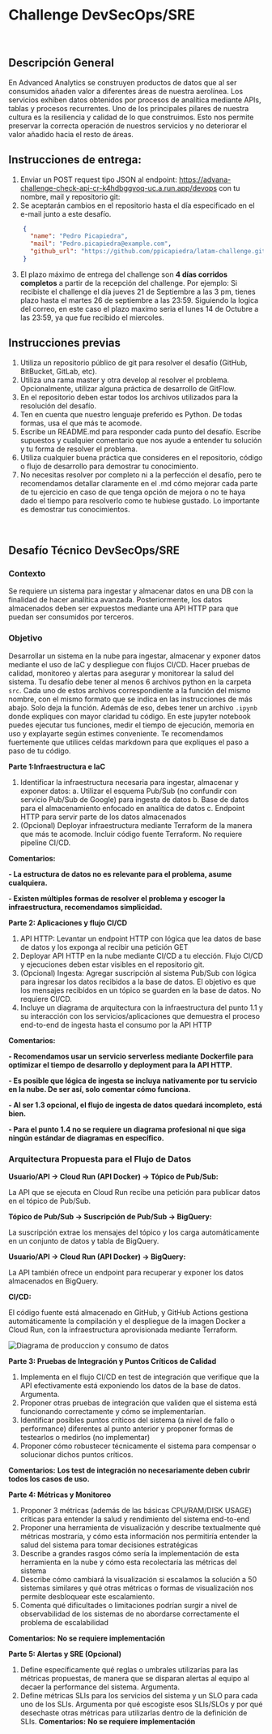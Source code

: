 # Challenge DevSecOps/SRE
​
## Descripción General
En Advanced Analytics se construyen productos de datos que al ser consumidos añaden valor a diferentes áreas de nuestra aerolínea. Los servicios exhiben datos obtenidos por procesos de analítica mediante APIs, tablas y procesos recurrentes. Uno de los principales pilares de nuestra cultura es la resiliencia y calidad de lo que construimos. Esto nos permite preservar la correcta operación de nuestros servicios y no deteriorar el valor añadido hacia el resto de áreas.​
## Instrucciones de entrega:
1. Enviar un POST request tipo JSON al endpoint: https://advana-challenge-check-api-cr-k4hdbggvoq-uc.a.run.app/devops con tu nombre, mail y repositorio git:
2. Se aceptarán cambios en el repositorio hasta el día especificado en el e-mail junto a este desafío.
```json
    {
      "name": "Pedro Picapiedra",
      "mail": "Pedro.picapiedra@example.com",
      "github_url": "https://github.com/ppicapiedra/latam-challenge.git"
    }
```

3. El plazo máximo de entrega del challenge son **4 días corridos completos** a partir de la recepción del challenge.
   Por ejemplo: Si recibiste el challenge el día jueves 21 de Septiembre a las 3 pm, tienes plazo hasta el martes 26 de septiembre a las 23:59.
Siguiendo la logica del correo, en este caso el plazo maximo seria el lunes 14 de Octubre a las 23:59, ya que fue recibido el miercoles.

## Instrucciones previas
1) Utiliza un repositorio público de git para resolver el desafío (GitHub, BitBucket, GitLab, etc).
2) Utiliza una rama master y otra develop al resolver el problema. Opcionalmente, utilizar alguna práctica de desarrollo de GitFlow.
3) En el repositorio deben estar todos los archivos utilizados para la resolución del desafío.
4) Ten en cuenta que nuestro lenguaje preferido es Python. De todas formas, usa el que más te acomode.
5) Escribe un README.md para responder cada punto del desafío. Escribe supuestos y cualquier comentario que nos ayude a entender tu solución y tu forma de resolver el problema.
6) Utiliza cualquier buena práctica que consideres en el repositorio, código o flujo de desarrollo para demostrar tu conocimiento.
7) No necesitas resolver por completo ni a la perfección el desafío, pero te recomendamos detallar claramente en el .md cómo mejorar cada parte de tu ejercicio en caso de que tenga opción de mejora o no te haya dado el tiempo para resolverlo como te hubiese gustado. Lo importante es demostrar tus conocimientos.

​
## Desafío Técnico DevSecOps/SRE
### Contexto
Se requiere un sistema para ingestar y almacenar datos en una DB con la finalidad de hacer analítica avanzada. Posteriormente, los datos almacenados deben ser expuestos mediante una API HTTP para que puedan ser consumidos por terceros.
### Objetivo
Desarrollar un sistema en la nube para ingestar, almacenar y exponer datos mediante el uso de IaC y despliegue con flujos CI/CD. Hacer pruebas de calidad, monitoreo y alertas para asegurar y monitorear la salud del sistema.
Tu desafío debe tener al menos 6 archivos python en la carpeta `src`. Cada uno de estos archivos correspondiente a la función del mismo nombre, con el mismo formato que se indica en las instrucciones de más abajo. Solo deja la función. Además de eso, debes tener un archivo `.ipynb` donde expliques con mayor claridad tu código. En este jupyter notebook puedes ejecutar tus funciones, medir el tiempo de ejecución, memoria en uso y explayarte según estimes conveniente. Te recomendamos fuertemente que utilices celdas markdown para que expliques el paso a paso de tu código.

**Parte 1:Infraestructura e IaC**
1. Identificar la infraestructura necesaria para ingestar, almacenar y exponer datos:
a. Utilizar el esquema Pub/Sub (no confundir con servicio Pub/Sub de Google)
para ingesta de datos
b. Base de datos para el almacenamiento enfocado en analítica de datos
c. Endpoint HTTP para servir parte de los datos almacenados
2. (Opcional) Deployar infraestructura mediante Terraform de la manera que más te acomode.
   Incluir código fuente Terraform.
   No requiere pipeline CI/CD.
   
**Comentarios:**

**- La estructura de datos no es relevante para el problema, asume cualquiera.**

**- Existen múltiples formas de resolver el problema y escoger la infraestructura, recomendamos
simplicidad.**


**Parte 2: Aplicaciones y flujo CI/CD**
1. API HTTP: Levantar un endpoint HTTP con lógica que lea datos de base de datos y los exponga al recibir una petición GET
2. Deployar API HTTP en la nube mediante CI/CD a tu elección. Flujo CI/CD y ejecuciones deben estar visibles en el repositorio git.
3. (Opcional) Ingesta: Agregar suscripción al sistema Pub/Sub con lógica para ingresar los datos recibidos a la base de datos. El objetivo es que los mensajes recibidos en un tópico se guarden en la base de datos. No requiere CI/CD.
4. Incluye un diagrama de arquitectura con la infraestructura del punto 1.1 y su interacción con los servicios/aplicaciones que demuestra el proceso end-to-end de ingesta hasta el consumo por la API HTTP

**Comentarios:**

**- Recomendamos usar un servicio serverless mediante Dockerfile para optimizar el tiempo de
desarrollo y deployment para la API HTTP.**

**- Es posible que lógica de ingesta se incluya nativamente por tu servicio en la nube. De ser así,
solo comentar cómo funciona.**

**- Al ser 1.3 opcional, el flujo de ingesta de datos quedará incompleto, está bien.**

**- Para el punto 1.4 no se requiere un diagrama profesional ni que siga ningún estándar de
diagramas en específico.**

### Arquitectura Propuesta para el Flujo de Datos

**Usuario/API → Cloud Run (API Docker) → Tópico de Pub/Sub:**

La API que se ejecuta en Cloud Run recibe una petición para publicar datos en el tópico de Pub/Sub.

**Tópico de Pub/Sub → Suscripción de Pub/Sub → BigQuery:**

La suscripción extrae los mensajes del tópico y los carga automáticamente en un conjunto de datos y tabla de BigQuery.

**Usuario/API → Cloud Run (API Docker) → BigQuery:**

La API también ofrece un endpoint para recuperar y exponer los datos almacenados en BigQuery.

**CI/CD:**

El código fuente está almacenado en GitHub, y GitHub Actions gestiona automáticamente la compilación y el despliegue de la imagen Docker a Cloud Run, con la infraestructura aprovisionada mediante Terraform.

![Diagrama de produccion y consumo de datos](/images/Diagrama.png)



**Parte 3: Pruebas de Integración y Puntos Críticos de Calidad**
1. Implementa en el flujo CI/CD en test de integración que verifique que la API efectivamente está exponiendo los datos de la base de datos. Argumenta.
2. Proponer otras pruebas de integración que validen que el sistema está funcionando correctamente y cómo se implementarían.
3. Identificar posibles puntos críticos del sistema (a nivel de fallo o performance) diferentes al punto anterior y proponer formas de testearlos o medirlos (no implementar)
4. Proponer cómo robustecer técnicamente el sistema para compensar o solucionar dichos puntos críticos.

**Comentarios:**
**Los test de integración no necesariamente deben cubrir todos los casos de uso.**


**Parte 4: Métricas y Monitoreo**
1. Proponer 3 métricas (además de las básicas CPU/RAM/DISK USAGE) críticas para entender la salud y rendimiento del sistema end-to-end
2. Proponer una herramienta de visualización y describe textualmente qué métricas mostraría, y cómo esta información nos permitiría entender la salud del sistema para tomar decisiones estratégicas
3. Describe a grandes rasgos cómo sería la implementación de esta herramienta en la nube y cómo esta recolectaría las métricas del sistema
4. Describe cómo cambiará la visualización si escalamos la solución a 50 sistemas similares y qué otras métricas o formas de visualización nos permite desbloquear este escalamiento.
5. Comenta qué dificultades o limitaciones podrían surgir a nivel de observabilidad de los sistemas de no abordarse correctamente el problema de escalabilidad

**Comentarios:**
**No se requiere implementación**

**Parte 5: Alertas y SRE (Opcional)**
1. Define específicamente qué reglas o umbrales utilizarías para las métricas propuestas, de manera que se disparan alertas al equipo al decaer la performance del sistema. Argumenta.
2. Define métricas SLIs para los servicios del sistema y un SLO para cada uno de los SLIs. Argumenta por qué escogiste esos SLIs/SLOs y por qué desechaste otras métricas para utilizarlas dentro de la definición de SLIs.
**Comentarios:**
**No se requiere implementación**


